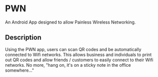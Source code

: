 # PWN
An Android App designed to allow Painless Wireless Networking.

## Description
Using the PWN app, users can scan QR codes and be automatically connected to Wifi networks. This allows business and individuals to print out QR codes and allow friends / customers to easily connect to their Wifi networks. No more, "hang on, it's on a sticky note in the office somewhere..."

